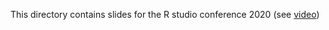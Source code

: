 This directory contains slides for the R studio conference 2020 (see [video](https://www.rstudio.com/resources/rstudioconf-2020/forecasting-platelet-blood-bag-demand-to-reduce-inventory-wastage-at-the-stanford-blood-center/))
